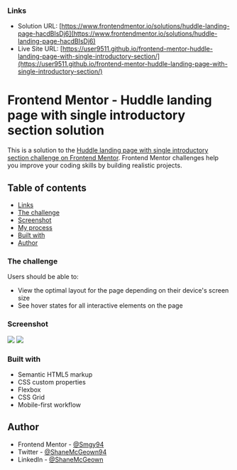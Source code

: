### Links

- Solution URL: [https://www.frontendmentor.io/solutions/huddle-landing-page-hacdBIsDj6](https://www.frontendmentor.io/solutions/huddle-landing-page-hacdBIsDj6)
- Live Site URL: [https://user9511.github.io/frontend-mentor-huddle-landing-page-with-single-introductory-section/](https://user9511.github.io/frontend-mentor-huddle-landing-page-with-single-introductory-section/)

# Frontend Mentor - Huddle landing page with single introductory section solution

This is a solution to the [Huddle landing page with single introductory section challenge on Frontend Mentor](https://www.frontendmentor.io/challenges/huddle-landing-page-with-a-single-introductory-section-B_2Wvxgi0). Frontend Mentor challenges help you improve your coding skills by building realistic projects.

## Table of contents

- [Links](#links)
- [The challenge](#the-challenge)
- [Screenshot](#screenshot)
- [My process](#my-process)
- [Built with](#built-with)
- [Author](#author)

### The challenge

Users should be able to:

- View the optimal layout for the page depending on their device's screen size
- See hover states for all interactive elements on the page

### Screenshot

![](./design/screenshot01.png)
![](./design/screenshot02.png)

### Built with

- Semantic HTML5 markup
- CSS custom properties
- Flexbox
- CSS Grid
- Mobile-first workflow

## Author

- Frontend Mentor - [@Smgy94](https://www.frontendmentor.io/profile/Smgy94)
- Twitter - [@ShaneMcGeown94](https://twitter.com/ShaneMcGeown94)
- LinkedIn - [@ShaneMcGeown](https://www.linkedin.com/in/shanemcgeown/)
